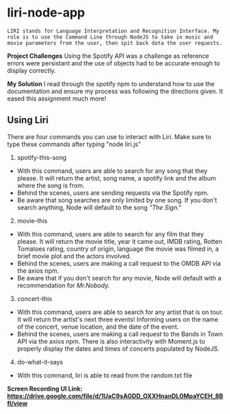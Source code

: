 # liri-node-app
    LIRI stands for Language Interpretation and Recognition Interface. My role is to use the Command Line through NodeJS to take in music and movie parameters from the user, then spit back data the user requests.

**Project Challenges**
    Using the Spotify API was a challenge as reference errors were persistant and the use of objects had to be accurate enough to display correctly.

**My Solution**
    I read through the spotify npm to understand how to use the documentation and ensure my process was following the directions given. It eased this assignment much more!

## Using Liri
There are four commands you can use to interact with Liri. Make sure to type these commands after typing "node liri.js"

1. spotify-this-song
  - With this command, users are able to search for any song that they please. It will return the artist, song name, a spotify link and the album where the song is from.
  - Behind the scenes, users are sending requests via the Spotify npm.
  - Be aware that song searches are only limited by one song. If you don't search anything, Node will default to the song *"The Sign."*

2. movie-this
  - With this command, users are able to search for any film that they please. It will return the movie title, year it came out, IMDB rating, Rotten Tomatoes rating, country of origin, language the movie was filmed in, a brief movie plot and the actors involved.
  - Behind the scenes, users are making a call request to the OMDB API via the axios npm.
  - Be aware that if you don't search for any movie, Node will default with a recommendation for *Mr.Nobody.*

3. concert-this
  - With this command, users are able to search for any artist that is on tour. It will return the artist's next three events! Informing users on the name of the concert, venue location, and the date of the event.
  - Behind the scenes, users are making a call request to the Bands in Town API via the axios npm. There is also interactivity with Moment.js to properly display the dates and times of concerts populated by NodeJS.

4. do-what-it-says
  - With this command, liri is able to read from the random.txt file

**Screen Recording UI Link: https://drive.google.com/file/d/1UaC9sAGDD_OXXHnanDL0MpaYCEH_8Bfl/view**